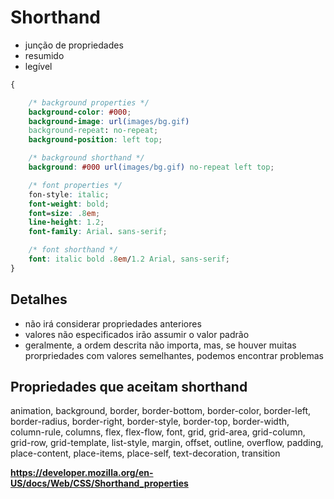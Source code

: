 # Shorthand

* junção de propriedades
* resumido
* legível

```css
{

    /* background properties */
    background-color: #000;
    background-image: url(images/bg.gif)
    background-repeat: no-repeat;
    background-position: left top;

    /* background shorthand */
    background: #000 url(images/bg.gif) no-repeat left top;

    /* font properties */
    fon-style: italic;
    font-weight: bold;
    font=size: .8em;
    line-height: 1.2;
    font-family: Arial. sans-serif;

    /* font shorthand */
    font: italic bold .8em/1.2 Arial, sans-serif;
}

```

## Detalhes

* não irá considerar propriedades anteriores
* valores não especificados irão assumir o valor padrão
* geralmente, a ordem descrita não importa, mas, se houver muitas prorpriedades com valores semelhantes, podemos encontrar problemas

## Propriedades que aceitam shorthand

animation, background, border, border-bottom, border-color, border-left, border-radius, border-right, border-style, border-top, border-width, column-rule, columns, flex, flex-flow, font, grid, grid-area, grid-column, grid-row, grid-template, list-style, margin, offset, outline, overflow, padding, place-content, place-items, place-self, text-decoration, transition

**https://developer.mozilla.org/en-US/docs/Web/CSS/Shorthand_properties**